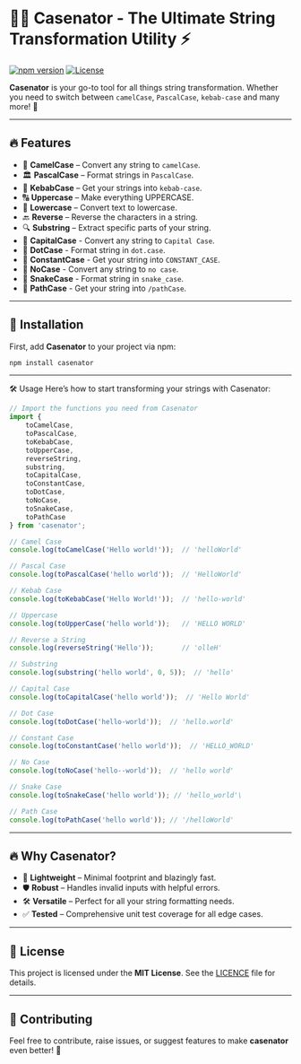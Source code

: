 # 🦸‍♂️ Casenator - The Ultimate String Transformation Utility ⚡️

[![npm version](https://img.shields.io/npm/v/casenator.svg)](https://www.npmjs.com/package/casenator)
[![License](https://img.shields.io/npm/l/casenator)](https://img.shields.io/npm/l/casenator)

**Casenator** is your go-to tool for all things string transformation. Whether you need to switch between `camelCase`, `PascalCase`, `kebab-case` and many more! 🎉

---

## 🔥 Features

- 🔄 **CamelCase** – Convert any string to `camelCase`.
- 🏛 **PascalCase** – Format strings in `PascalCase`.
- 📐 **KebabCase** – Get your strings into `kebab-case`.
- 🔠 **Uppercase** – Make everything UPPERCASE.
- 🔡 **Lowercase** – Convert text to lowercase.
- 🔙 **Reverse** – Reverse the characters in a string.
- 🔍 **Substring** – Extract specific parts of your string.
- 🦊 **CapitalCase** - Convert any string to `Capital Case`.
- 🐒 **DotCase** - Format string in `dot.case`.
- 🦀 **ConstantCase** - Get your string into `CONSTANT_CASE`.
- 🐸 **NoCase** - Convert any string to `no case`.
- 🐬 **SnakeCase** - Format string in `snake_case`.
- 🦁 **PathCase** - Get your string into `/pathCase`.

---

## 🚀 Installation

First, add **Casenator** to your project via npm:

```bash
npm install casenator
```

---

🛠️ Usage
Here’s how to start transforming your strings with Casenator:

```javascript
// Import the functions you need from Casenator
import { 
    toCamelCase,
    toPascalCase,
    toKebabCase,
    toUpperCase,
    reverseString,
    substring,
    toCapitalCase,
    toConstantCase,
    toDotCase,
    toNoCase,
    toSnakeCase,
    toPathCase
} from 'casenator';

// Camel Case
console.log(toCamelCase('Hello world!'));  // 'helloWorld'

// Pascal Case
console.log(toPascalCase('hello world'));  // 'HelloWorld'

// Kebab Case
console.log(toKebabCase('Hello World!'));  // 'hello-world'

// Uppercase
console.log(toUpperCase('hello world'));   // 'HELLO WORLD'

// Reverse a String
console.log(reverseString('Hello'));       // 'olleH'

// Substring
console.log(substring('hello world', 0, 5));  // 'hello'

// Capital Case
console.log(toCapitalCase('hello world'));  // 'Hello World'

// Dot Case
console.log(toDotCase('hello-world'));  // 'hello.world'

// Constant Case
console.log(toConstantCase('hello world'));  // 'HELLO_WORLD'

// No Case
console.log(toNoCase('hello--world'));  // 'hello world'

// Snake Case
console.log(toSnakeCase('hello world')); // 'hello_world'\

// Path Case
console.log(toPathCase('hello world')); // '/helloWorld'
```

---

## 🔥 Why Casenator?

- 🚀 **Lightweight** – Minimal footprint and blazingly fast.
- 🛡️ **Robust** – Handles invalid inputs with helpful errors.
- 🛠️ **Versatile** – Perfect for all your string formatting needs.
- ✅ **Tested** – Comprehensive unit test coverage for all edge cases.

---

## 📝 License

This project is licensed under the **MIT License**. See the [LICENCE](LICENCE) file for details.

---

## 🙌 Contributing

Feel free to contribute, raise issues, or suggest features to make **casenator** even better! 🤘
